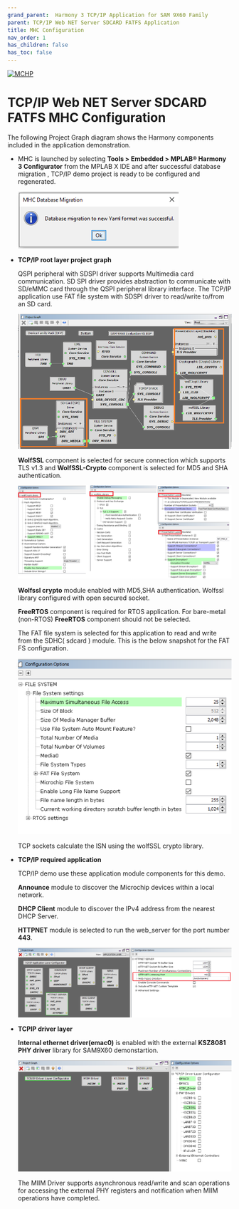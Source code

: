 ```yaml
---
grand_parent:  Harmony 3 TCP/IP Application for SAM 9X60 Family
parent: TCP/IP Web NET Server SDCARD FATFS Application
title: MHC Configuration
nav_order: 1
has_children: false
has_toc: false
---
```

[![MCHP](https://www.microchip.com/ResourcePackages/Microchip/assets/dist/images/logo.png)](https://www.microchip.com)

# TCP/IP Web NET Server SDCARD FATFS MHC Configuration

The following Project Graph diagram shows the Harmony components included in the application demonstration.

* MHC is launched by selecting **Tools > Embedded > MPLAB® Harmony 3 Configurator** from the MPLAB X IDE and after successful database migration , TCP/IP demo project is ready to be configured and regenerated.

    ![tcpip_sam9x60_project](images/database_migration_successful.png)

* **TCP/IP root layer project graph**

    QSPI peripheral with SDSPI driver supports Multimedia card communication. SD SPI driver provides abstraction to communicate with SD/eMMC card through the QSPI peripheral library interface. The TCP/IP application use FAT file system with SDSPI driver to read/write to/from an SD card. 

    ![tcpip_sam9x60_project](images/tcpip_sdmmc_required_root_9x60.png)

    **WolfSSL** component is selected for secure connection which supports TLS v1.3 and **WolfSSL-Crypto** component is  selected for MD5 and SHA authentication.

    ![tcpip_sam9x60_project](images/wolfssl_demo_required_configuration.png)

    **Wolfssl crypto** module enabled with MD5,SHA authentication. Wolfssl library configured with open secured socket.

    **FreeRTOS** component is required for RTOS application. For bare-metal (non-RTOS) **FreeRTOS** component should not be selected.

    The FAT file system is selected for this application to read and write from the SDHC( sdcard ) module. This is the below snapshot for the FAT FS configuration.

    ![tcpip_sam9x60_project](images/fatfs_configuration.png)

    TCP sockets calculate the ISN using the wolfSSL crypto library. 

* **TCP/IP required application**

    TCP/IP demo use these application module components for this demo. 
    
    **Announce** module to discover the Microchip devices within a local network.
    
    **DHCP Client** module to discover the IPv4 address from the nearest DHCP Server. 
    
    **HTTPNET** module is selected to run the web_server for the port number **443**.     

    ![tcpip_sam9x60_project](images/tcpip_app_module_selected.png)


* **TCPIP driver layer**

  **Internal ethernet driver(emac0)** is enabled with the external **KSZ8081 PHY driver** library for SAM9X60 demonstartion. 

  ![tcpip_sam9x60_project](images/tcpip_default_driver_9x60.png)

  
  The MIIM Driver supports asynchronous read/write and scan operations for accessing the external PHY registers and notification when MIIM operations have completed.
